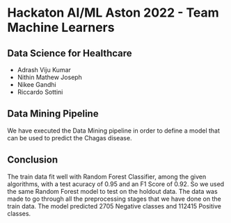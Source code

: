 # Hackaton AI/ML Aston 2022 - Team Machine Learners
## Data Science for Healthcare
- Adrash Viju Kumar
- Nithin Mathew Joseph
- Nikee Gandhi
- Riccardo Sottini

## Data Mining Pipeline
We have executed the Data Mining pipeline in order to define a model that can be used to predict the Chagas disease.

## Conclusion
The train data fit well with Random Forest Classifier, among the given algorithms, with a test acuracy of 0.95 and an F1 Score of 0.92. So we used the same Random Forest model to test on the holdout data. The data was made to go through all the preprocessing stages that we have done on the train data. The model predicted 2705 Negative classes and 112415 Positive classes.